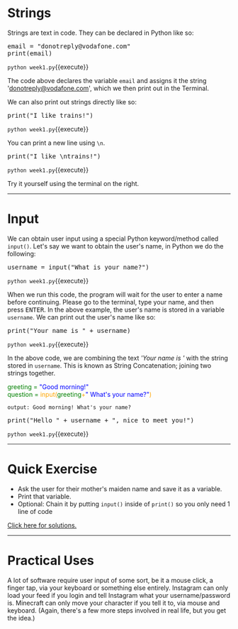 # Strings
Strings are text in code. They can be declared in Python like so:

<pre class="file" data-filename="week1.py" data-target="replace">
email = "donotreply@vodafone.com"
print(email)
</pre>

`python week1.py`{{execute}}

The code above declares the variable ```email``` and assigns it the string 'donotreply@vodafone.com', which we then print out in the Terminal.

We can also print out strings directly like so:

<pre class="file" data-filename="week1.py" data-target="replace">
print("I like trains!")
</pre>

`python week1.py`{{execute}}

You can print a new line using ```\n```.

<pre class="file" data-filename="week1.py" data-target="replace">
print("I like \ntrains!")
</pre>

`python week1.py`{{execute}}

Try it yourself using the terminal on the right.

<hr>

# Input
We can obtain user input using a special Python keyword/method called ```input()```. Let's say we want to obtain the user's name, in Python we do the following:

<pre class="file" data-filename="week1.py" data-target="replace">
username = input("What is your name?")
</pre>

`python week1.py`{{execute}}

 When we run this code, the program will wait for the user to enter a name before continuing. Please go to the terminal, type your name, and then press <kbd>ENTER</kbd>. In the above example, the user's name is stored in a variable ```username```. We can print out the user's name like so:

<pre class="file" data-filename="week1.py" data-target="replace">
print("Your name is " + username)
</pre>

`python week1.py`{{execute}}

In the above code, we are combining the text *'Your name is '* with the string stored in ```username```. This is known as String Concatenation; joining two strings together.

<div><span style="color:green">greeting = </span><span style="color:blue">"Good morning!"</span></div>
<div><span style="color:green">question = </span><span style="color:orange">input(</span><span style="color:green">greeting</span><span style="color:orange">+</span><span style="color:blue">" What's your name?"</span><span style="color:orange">)</span></div>

```output: Good morning! What's your name?```

<pre class="file" data-filename="week1.py" data-target="replace">
print("Hello " + username + ", nice to meet you!")
</pre>

`python week1.py`{{execute}}

<hr>

# Quick Exercise
- Ask the user for their mother's maiden name and save it as a variable.
- Print that variable.
- Optional: Chain it by putting ```input()``` inside of ```print()``` so you only need 1 line of code

[Click here for solutions.](https://www.youtube.com/watch?v=dQw4w9WgXcQ)

<hr>

# Practical Uses
A lot of software require user input of some sort, be it a mouse click, a finger tap, via your keyboard or something else entirely. Instagram can only load your feed if you login and tell Instagram what your username/password is. Minecraft can only move your character if you tell it to, via mouse and keyboard. (Again, there's a few more steps involved in real life, but you get the idea.)